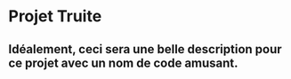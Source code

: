 ﻿# Projet Truite

## Idéalement, ceci sera une belle description pour ce projet avec un nom de code amusant.